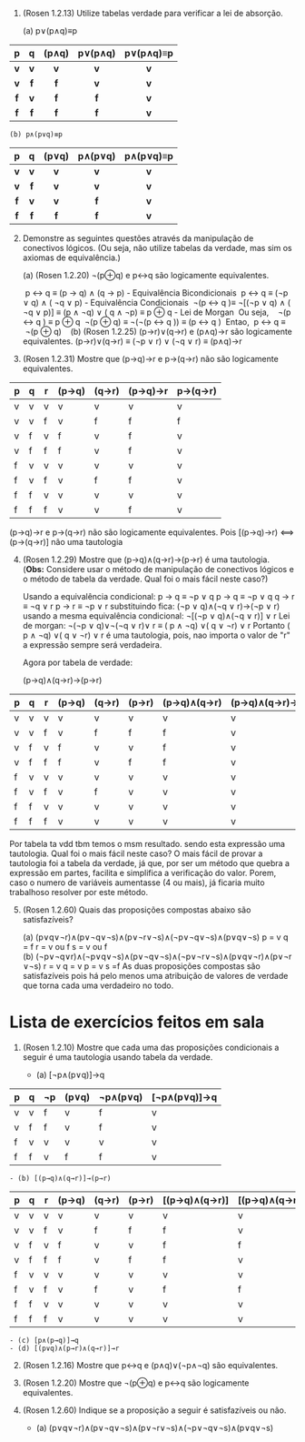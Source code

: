 1. (Rosen 1.2.13) Utilize tabelas verdade para verificar a lei de absorção.
    
    (a) p∨(p∧q)≡p
    

|   p   |   q   | (p∧q) | p∨(p∧q) | p∨(p∧q)≡p |
| :---: | :---: | :---: | :-----: | :-------: |
| **v** | **v** | **v** |  **v**  |   **v**   |
| **v** | **f** | **f** |  **v**  |   **v**   |
| **f** | **v** | **f** |  **f**  |   **v**   |
| **f** | **f** | **f** |  **f**  |   **v**   |

	(b) p∧(p∨q)≡p
	 

|  p  |  q  | (p∨q) | p∧(p∨q) | p∧(p∨q)≡p<br> |
| :-: | :-: | :---: | :-----: | :-----------: |
|  **v**  |  **v**  |   **v**   |    **v**    |       **v**       |
|  **v**  |  **f**  |   **v**   |    **v**    |       **v**       |
|  **f**  |  **v**  |   **v**   |    **f**    |       **v**       |
|  **f**  |  **f**  |   **f**   |    **f**    |       **v**       |

    
2. Demonstre as seguintes questões através da manipulação de conectivos lógicos. (Ou seja, não utilize tabelas da verdade, mas sim os axiomas de equivalência.)
    
    (a) (Rosen 1.2.20) ¬(p⊕q) e p↔q são logicamente equivalentes.
	
	 p ↔ q ≡ (p → q) ∧ (q → p) - Equivalência Bicondicionais
	 p ↔ q ≡ (¬p ∨ q) ∧ ( ¬q ∨ p) - Equivalência Condicionais
	 ¬(p ↔ q )≡ ¬[(¬p ∨ q) ∧ ( ¬q ∨ p)] ≡ (p ∧ ¬q) ∨ ( q ∧ ¬p) ≡ p ⊕ q - Lei de Morgan
	 Ou seja,  
	 ¬(p ↔ q ) ≡ p ⊕ q
	 ¬(p ⊕ q) ≡ ¬(¬(p ↔ q )) ≡ (p ↔ q )
	 Entao,
	 p ↔ q ≡  ¬(p ⊕ q)
	  
    (b) (Rosen 1.2.25) (p→r)∨(q→r) e (p∧q)→r são logicamente equivalentes.
		(p→r)∨(q→r) ≡ (¬p ∨ r) ∨ (¬q ∨ r) ≡ (p∧q)→r
		
3. (Rosen 1.2.31) Mostre que (p→q)→r e p→(q→r) não são logicamente equivalentes.

| p   | q   | r   | (p→q) | (q→r) | (p→q)→r | p→(q→r) |
| --- | --- | --- | ----- | ----- | ------- | ------- |
| v   | v   | v   | v     | v     | v       | v       |
| v   | v   | f   | v     | f     | f       | f       |
| v   | f   | v   | f     | v     | f       | v       |
| v   | f   | f   | f     | v     | f       | v       |
| f   | v   | v   | v     | v     | v       | v       |
| f   | v   | f   | v     | f     | f       | v       |
| f   | f   | v   | v     | v     | v       | v       |
| f   | f   | f   | v     | v     | f       | v       |
(p→q)→r e p→(q→r) não são logicamente equivalentes. Pois [(p→q)→r) ⟺ (p→(q→r)] não uma tautologia

4. (Rosen 1.2.29) Mostre que (p→q)∧(q→r)→(p→r) é uma tautologia. (**Obs:** Considere usar o método de manipulação de conectivos lógicos e o método de tabela da verdade. Qual foi o mais fácil neste caso?)

	Usando a equivalência condicional: p → q ≡ ¬p ∨ q
	p → q ≡ ¬p ∨ q
	q → r ≡ ¬q ∨ r
	p → r ≡ ¬p ∨ r
	substituindo fica:
	(¬p ∨ q)∧(¬q ∨ r)→(¬p ∨ r)
	usando a mesma equivalência condicional:
	¬[(¬p ∨ q)∧(¬q ∨ r)] ∨ r
	Lei de morgan:
	¬(¬p ∨ q)∨¬(¬q ∨ r)∨ r ≡ ( p ∧ ¬q) ∨( q ∨ ¬r) ∨ r
	Portanto ( p ∧ ¬q) ∨( q ∨ ¬r) ∨ r é uma tautologia, pois, nao importa o valor de "r" a expressão sempre será verdadeira.

	Agora por tabela de verdade:
	
    (p→q)∧(q→r)→(p→r)

| p   | q   | r   | (p→q) | (q→r) | (p→r) | (p→q)∧(q→r) | (p→q)∧(q→r)→(p→r) |
| --- | --- | --- | ----- | ----- | ----- | ----------- | ----------------- |
| v   | v   | v   | v     | v     | v     | v           | v                 |
| v   | v   | f   | v     | f     | f     | f           | v                 |
| v   | f   | v   | f     | v     | v     | f           | v                 |
| v   | f   | f   | f     | v     | f     | f           | v                 |
| f   | v   | v   | v     | v     | v     | v           | v                 |
| f   | v   | f   | v     | f     | v     | v           | v                 |
| f   | f   | v   | v     | v     | v     | v           | v                 |
| f   | f   | f   | v     | v     | v     | v           | v                 |
Por tabela ta vdd tbm temos o msm resultado. sendo esta expressão uma tautologia.
Qual foi o mais fácil neste caso?
	O mais fácil de provar a tautologia foi a tabela da verdade, já que, por ser um método que quebra a expressão em partes, facilita e simplifica a verificação do valor. Porem, caso o numero de variáveis aumentasse (4 ou mais), já ficaria muito trabalhoso resolver por este método.

5. (Rosen 1.2.60) Quais das proposições compostas abaixo são satisfazíveis?
    
    (a) (p∨q∨¬r)∧(p∨¬q∨¬s)∧(p∨¬r∨¬s)∧(¬p∨¬q∨¬s)∧(p∨q∨¬s)
    p = v
	q = f
	r = v ou f
	s = v ou f
    (b) (¬p∨¬q∨r)∧(¬p∨q∨¬s)∧(p∨¬q∨¬s)∧(¬p∨¬r∨¬s)∧(p∨q∨¬r)∧(p∨¬r∨¬s)
    r = v
    q = v
    p = v
    s =f 
    As duas proposições compostas são satisfazíveis pois há pelo menos uma atribuição de valores de verdade que torna cada uma verdadeiro no todo.
# Lista de exercícios feitos em sala
1. (Rosen 1.2.10) Mostre que cada uma das proposições condicionais a seguir é uma tautologia usando tabela da verdade.
    
    - (a) [¬p∧(p∨q)]→q
	    

| p   | q   | ¬p  | (p∨q) | ¬p∧(p∨q) | [¬p∧(p∨q)]→q |
| --- | --- | --- | ----- | -------- | ------------ |
| v   | v   | f   | v     | f        | v            |
| v   | f   | f   | v     | f        | v            |
| f   | v   | v   | v     | v        | v            |
| f   | f   | v   | f     | f        | v            |

    - (b) [(p→q)∧(q→r)]→(p→r)
	    

| p   | q   | r   | (p→q) | (q→r) | (p→r) | [(p→q)∧(q→r)] | [(p→q)∧(q→r)]→(p→r) |
| --- | --- | --- | ----- | ----- | ----- | ------------- | ------------------- |
| v   | v   | v   | v     | v     | v     | v             | v                   |
| v   | v   | f   | v     | f     | f     | f             | v                   |
| v   | f   | v   | f     | v     | v     | f             | f                   |
| v   | f   | f   | f     | v     | f     | f             | v                   |
| f   | v   | v   | v     | v     | v     | v             | v                   |
| f   | v   | f   | v     | f     | v     | f             | f                   |
| f   | f   | v   | v     | v     | v     | v             | v                   |
| f   | f   | f   | v     | v     | v     | v             | v                   |

    - (c) [p∧(p→q)]→q
    - (d) [(p∨q)∧(p→r)∧(q→r)]→r
2. (Rosen 1.2.16) Mostre que p↔q e (p∧q)∨(¬p∧¬q) são equivalentes.
    
3. (Rosen 1.2.20) Mostre que ¬(p⊕q) e p↔q são logicamente equivalentes.
    
4. (Rosen 1.2.60) Indique se a proposição a seguir é satisfazíveis ou não.
    
    - (a) (p∨q∨¬r)∧(p∨¬q∨¬s)∧(p∨¬r∨¬s)∧(¬p∨¬q∨¬s)∧(p∨q∨¬s)

###